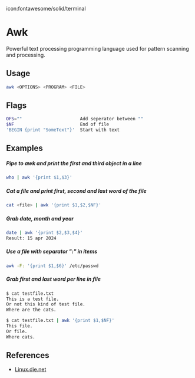 icon:fontawesome/solid/terminal

# Awk

Powerful text processing programming language used for pattern scanning and processing.

## Usage

```bash
awk <OPTIONS> <PROGRAM> <FILE>
```

## Flags

```bash
OFS=""                      Add seperator between ""
$NF                         End of file
'BEGIN {print "SomeText"}'  Start with text
```

## Examples

##### Pipe to awk and print the first and third object in a line

```bash
who | awk '{print $1,$3}'
```

##### Cat a file and print first, second and last word of the file

```bash
cat <file> | awk '{print $1,$2,$NF}'
```

##### Grab date, month and year

```bash
date | awk '{print $2,$3,$4}'
Result: 15 apr 2024
```

##### Use a file with separator ":" in items

```bash
awk -F: '{print $1,$6}' /etc/passwd
```

##### Grab first and last word per line in file

```bash
$ cat testfile.txt
This is a test file.
Or not this kind of test file.
Where are the cats.

$ cat testfile.txt | awk '{print $1,$NF}'
This file.
Or file.
Where cats.
```

## References

- [Linux.die.net](https://linux.die.net/man/1/awk)
